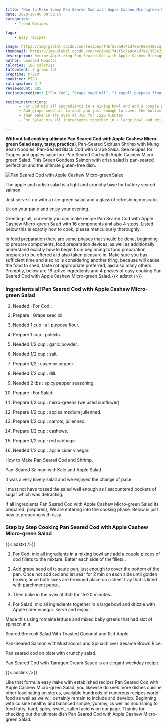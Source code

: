 ```yaml
---
title: "How to Make Yummy Pan Seared Cod with Apple Cashew Microgreen Salad"
date: 2020-10-06 09:51:14
categories:
    - Trend Recipes
    
tags:
    - Easy recipes

image: https://img-global.cpcdn.com/recipes/f4bf5c7a9c41d7ee/680x482cq70/pan-seared-cod-with-apple-cashew-micro-green-salad-recipe-main-photo.jpg
thumbnail: https://img-global.cpcdn.com/recipes/f4bf5c7a9c41d7ee/350x250cq70/pan-seared-cod-with-apple-cashew-micro-green-salad-recipe-main-photo.jpg
description: Recipe Appetizing Pan Seared Cod with Apple Cashew Microgreen Salad with 16 ingredients and 4 stages of easy cooking.
author: Leonard Houston
calories: 188 calories
fatContent: 7 grams fat
preptime: PT21M
cooktime: PT2H
ratingvalue: 3.7
reviewcount: 185
recipeingredient: ["For Cod", "Grape seed oil", "1 cupall purpose flour", "1 cuppolenta", "1/2 cupgarlic powder", "1/2 cupsalt", "1/2cayenne pepper", "1/2 cupdill", "2 tbsspicy pepper seasoning", "For Salad", "1/2 cupmicrogreens we used sunflower", "1/2 cupapples medium julienned", "1/2 cupcarrots julienned", "1/2 cupcashews", "1/2 cupred cabbage", "1/2 cupapple cider vinegar"]

recipeinstructions: 
      - For Cod mix all ingredients in a mixing bowl and add a couple pieces of cod fillets to the mixture Batter each side of the fillets 
      - Add grape seed oil to saut pan just enough to cover the bottom of the pan Once hot add cod and let sear for 2 min on each side until golden brown once both sides are browned place on a sheet tray that is lined with parchment paper 
      - Then bake in the oven at 350 for 1520 minutes 
      - For Salad mix all ingredients together in a large bowl and drizzle with Apple cider vinegar Serve and enjoy

---
```




**Without fail cooking ultimate Pan Seared Cod with Apple Cashew Micro-green Salad easy, tasty, practical**. Pan-Seared Sichuan Shrimp with Mung Bean Noodles. Pan-Seared Black Cod with Grape Salsa. See recipes for Grapes and apples salad too. Pan Seared Cod with Apple Cashew Micro-green Salad. This Green Goddess Salmon with crisp salad is pan-seared perfection and the ultimate gluten-free dish.


![Pan Seared Cod with Apple Cashew Micro-green Salad](https://img-global.cpcdn.com/recipes/f4bf5c7a9c41d7ee/680x482cq70/pan-seared-cod-with-apple-cashew-micro-green-salad-recipe-main-photo.jpg "Pan Seared Cod with Apple Cashew Micro-green Salad")



The apple and radish salad is a light and crunchy base for buttery seared salmon.

Just serve it up with a nice green salad and a glass of refreshing moscato.

Sit on your patio and enjoy your evening.


Greetings all, currently you can make recipe Pan Seared Cod with Apple Cashew Micro-green Salad with 16 components and also 4 steps. Listed below this is exactly how to cook, please meticulously thoroughly.

In food preparation there are some phases that should be done, beginning to prepare components, food preparation devices, as well as additionally understand exactly how to begin from beginning to food preparation prepares to be offered and also taken pleasure in. Make sure you has sufficient time and also no is considering another thing, because will cause the food to shed, taste not appropriate preferred, and also many others. Promptly, below are 16 active ingredients and 4 phases of easy cooking Pan Seared Cod with Apple Cashew Micro-green Salad.
{{< adstxt />}}

### Ingredients all Pan Seared Cod with Apple Cashew Micro-green Salad


1. Needed  : For Cod:.

1. Prepare  : Grape seed oil.

1. Needed 1 cup : all purpose flour.

1. Prepare 1 cup : polenta.

1. Needed 1/2 cup : garlic powder.

1. Needed 1/2 cup : salt.

1. Prepare 1/2 : cayenne pepper.

1. Needed 1/2 cup : dill.

1. Needed 2 tbs : spicy pepper seasoning.

1. Prepare  : For Salad:.

1. Prepare 1/2 cup : micro-greens (we used sunflower).

1. Prepare 1/2 cup : apples medium julienned.

1. Prepare 1/2 cup : carrots, julienned.

1. Prepare 1/2 cup : cashews.

1. Prepare 1/2 cup : red cabbage.

1. Needed 1/2 cup : apple cider vinegar.


How to Make Pan Seared Cod and Shrimp.

Pan-Seared Salmon with Kale and Apple Salad.

It was a very lovely salad and we enjoyed the change of pace.

I must not have tossed the salad well enough as I encountered pockets of sugar which was detracting.


If all ingredients Pan Seared Cod with Apple Cashew Micro-green Salad its prepared| prepares}, We are entering into the cooking phase. Below is just how to preparing with easy.

### Step by Step Cooking Pan Seared Cod with Apple Cashew Micro-green Salad

{{< adstxt />}}


1. For Cod: mix all ingredients in a mixing bowl and add a couple pieces of cod fillets to the mixture. Batter each side of the fillets..



1. Add grape seed oil to sauté pan, just enough to cover the bottom of the pan. Once hot add cod and let sear for 2 min on each side until golden brown; once both sides are browned place on a sheet tray that is lined with parchment paper..



1. Then bake in the oven at 350 for 15-20 minutes..



1. For Salad: mix all ingredients together in a large bowl and drizzle with Apple cider vinegar. Serve and enjoy!.




Made this using romaine lettuce and mixed baby greens that had alot of spinach in it.

Seared Broccoli Salad With Toasted Coconut and Red Apple.

Pan-Seared Salmon with Mushrooms and Spinach over Sesame Brown Rice.

Pan seared cod on plate with crunchy salad.

Pan Seared Cod with Tarragon Cream Sauce is an elegant weekday recipe.


{{< adslink />}}

Like that formula easy make with established recipes Pan Seared Cod with Apple Cashew Micro-green Salad, you likewise do seek more dishes cuisine other fascinating on site us, available hundreds of numerous recipes world food as well as we will certainly remain to include and develop. Beginning with cuisine healthy and balanced simple, yummy, as well as nourishing to food fatty, hard, spicy, sweet, salted acid is on our page. Thanks for checking out the ultimate dish Pan Seared Cod with Apple Cashew Micro-green Salad.
